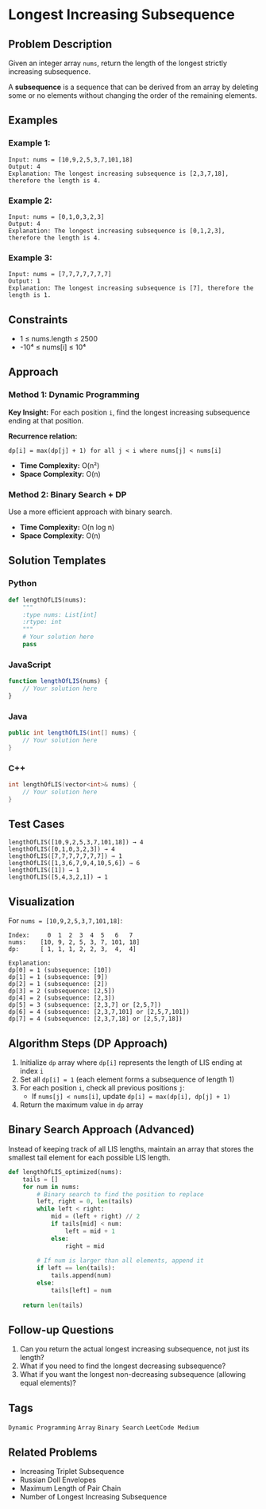 # Longest Increasing Subsequence

## Problem Description
Given an integer array `nums`, return the length of the longest strictly increasing subsequence.

A **subsequence** is a sequence that can be derived from an array by deleting some or no elements without changing the order of the remaining elements.

## Examples

### Example 1:
```
Input: nums = [10,9,2,5,3,7,101,18]
Output: 4
Explanation: The longest increasing subsequence is [2,3,7,18], therefore the length is 4.
```

### Example 2:
```
Input: nums = [0,1,0,3,2,3]
Output: 4
Explanation: The longest increasing subsequence is [0,1,2,3], therefore the length is 4.
```

### Example 3:
```
Input: nums = [7,7,7,7,7,7,7]
Output: 1
Explanation: The longest increasing subsequence is [7], therefore the length is 1.
```

## Constraints
- 1 ≤ nums.length ≤ 2500
- -10⁴ ≤ nums[i] ≤ 10⁴

## Approach

### Method 1: Dynamic Programming
**Key Insight:** For each position `i`, find the longest increasing subsequence ending at that position.

**Recurrence relation:** 
```
dp[i] = max(dp[j] + 1) for all j < i where nums[j] < nums[i]
```

- **Time Complexity:** O(n²)
- **Space Complexity:** O(n)

### Method 2: Binary Search + DP
Use a more efficient approach with binary search.

- **Time Complexity:** O(n log n)
- **Space Complexity:** O(n)

## Solution Templates

### Python
```python
def lengthOfLIS(nums):
    """
    :type nums: List[int]
    :rtype: int
    """
    # Your solution here
    pass
```

### JavaScript
```javascript
function lengthOfLIS(nums) {
    // Your solution here
}
```

### Java
```java
public int lengthOfLIS(int[] nums) {
    // Your solution here
}
```

### C++
```cpp
int lengthOfLIS(vector<int>& nums) {
    // Your solution here
}
```

## Test Cases
```
lengthOfLIS([10,9,2,5,3,7,101,18]) → 4
lengthOfLIS([0,1,0,3,2,3]) → 4
lengthOfLIS([7,7,7,7,7,7,7]) → 1
lengthOfLIS([1,3,6,7,9,4,10,5,6]) → 6
lengthOfLIS([1]) → 1
lengthOfLIS([5,4,3,2,1]) → 1
```

## Visualization
For `nums = [10,9,2,5,3,7,101,18]`:

```
Index:     0  1  2  3  4  5   6   7
nums:    [10, 9, 2, 5, 3, 7, 101, 18]
dp:      [ 1, 1, 1, 2, 2, 3,  4,  4]

Explanation:
dp[0] = 1 (subsequence: [10])
dp[1] = 1 (subsequence: [9])
dp[2] = 1 (subsequence: [2])
dp[3] = 2 (subsequence: [2,5])
dp[4] = 2 (subsequence: [2,3])
dp[5] = 3 (subsequence: [2,3,7] or [2,5,7])
dp[6] = 4 (subsequence: [2,3,7,101] or [2,5,7,101])
dp[7] = 4 (subsequence: [2,3,7,18] or [2,5,7,18])
```

## Algorithm Steps (DP Approach)

1. Initialize `dp` array where `dp[i]` represents the length of LIS ending at index `i`
2. Set all `dp[i] = 1` (each element forms a subsequence of length 1)
3. For each position `i`, check all previous positions `j`:
   - If `nums[j] < nums[i]`, update `dp[i] = max(dp[i], dp[j] + 1)`
4. Return the maximum value in `dp` array

## Binary Search Approach (Advanced)

Instead of keeping track of all LIS lengths, maintain an array that stores the smallest tail element for each possible LIS length.

```python
def lengthOfLIS_optimized(nums):
    tails = []
    for num in nums:
        # Binary search to find the position to replace
        left, right = 0, len(tails)
        while left < right:
            mid = (left + right) // 2
            if tails[mid] < num:
                left = mid + 1
            else:
                right = mid
        
        # If num is larger than all elements, append it
        if left == len(tails):
            tails.append(num)
        else:
            tails[left] = num
    
    return len(tails)
```

## Follow-up Questions
1. Can you return the actual longest increasing subsequence, not just its length?
2. What if you need to find the longest decreasing subsequence?
3. What if you want the longest non-decreasing subsequence (allowing equal elements)?

## Tags
`Dynamic Programming` `Array` `Binary Search` `LeetCode Medium`

## Related Problems
- Increasing Triplet Subsequence
- Russian Doll Envelopes
- Maximum Length of Pair Chain
- Number of Longest Increasing Subsequence
